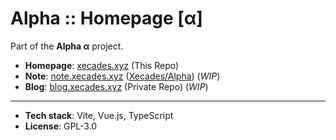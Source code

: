 # Alpha :: Homepage \[α\]

Part of the **Alpha α** project.

 - **Homepage**: [xecades.xyz](https://xecades.xyz/) (This Repo)
 - **Note**: [note.xecades.xyz](https://note.xecades.xyz/) ([Xecades/Alpha](https://github.com/Xecades/Alpha)) (*WIP*)
 - **Blog**: [blog.xecades.xyz](https://blog.xecades.xyz/) (Private Repo) (*WIP*)

---

 - **Tech stack**: Vite, Vue.js, TypeScript
 - **License**: GPL-3.0
